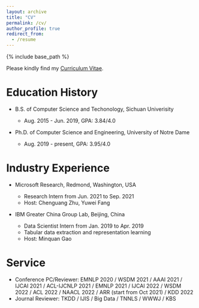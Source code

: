 ```yaml
---
layout: archive
title: "CV"
permalink: /cv/
author_profile: true
redirect_from:
  - /resume
---
```


{% include base_path %}

Please kindly find my [Curriculum Vitae](/files/Wenhao_CV.pdf).


Education History
======
* B.S. of Computer Science and Techonology, Sichuan Univerisity
  * Aug. 2015 - Jun. 2019, GPA: 3.84/4.0

* Ph.D. of Computer Science and Engineering, University of Notre Dame
  * Aug. 2019 - present, GPA: 3.95/4.0


Industry Experience
======
* Microsoft Research, Redmond, Washington, USA
  * Research Intern from Jun. 2021 to Sep. 2021
  * Host: Chenguang Zhu, Yuwei Fang

* IBM Greater China Group Lab, Beijing, China
  * Data Scientist Intern from Jan. 2019 to Apr. 2019
  * Tabular data extraction and representation learning
  * Host: Minquan Gao

<!-- Leadership Experience
======
* Arizona State University, Tempe, Arizona, USA
  * Innovation and Leadership Program in Summer 2017

* Junior Achievement (JA), Chengdu, China
  *  -->


Service
======
* Conference PC/Reviewer: EMNLP 2020 / WSDM 2021 / AAAI 2021 / IJCAI 2021 / ACL-IJCNLP 2021 / EMNLP 2021 / IJCAI 2022 / WSDM 2022 / ACL 2022 / NAACL 2022 / ARR (start from Oct 2021) / KDD 2022 
* Journal Reviewer: TKDD / IJIS / Big Data / TNNLS / WWWJ / KBS 
